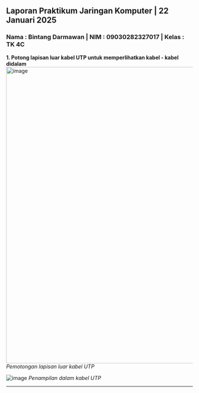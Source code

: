 


## Laporan Praktikum Jaringan Komputer | 22 Januari 2025
### Nama : Bintang Darmawan | NIM : 09030282327017 | Kelas : TK 4C


**1. Potong lapisan luar kabel UTP untuk memperlihatkan kabel - kabel didalam**
<img src="https://github.com/user-attachments/assets/3b7cc954-0e85-4a06-afc6-652381382f8c" alt="image" width="800" height="800">
_Pemotongan lapisan luar kabel UTP_

![image](https://github.com/user-attachments/assets/60e53746-aab5-43fc-8f54-eb60b4cceb35)
_Penampilan dalam kabel UTP_

****
